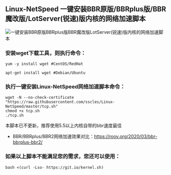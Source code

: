 ## Linux-NetSpeed 一键安装BBR原版/BBRplus版/BBR魔改版/LotServer(锐速)版内核的网络加速脚本

![一键安装BBR原版BBRplus版BBR魔改版LotServer(锐速)版内核的网络加速脚本](https://github.com/tudiedie/Linux-NetSpeed/assets/116735322/b3419bc1-1cc0-4348-a302-02ed921b0cc6)

### 安装wget下载工具，则执行命令：
```
yum -y install wget #CentOS/RedHat
```
```
apt-get install wget #Debian/Ubuntu
```
### 执行一键安装Linux-NetSpeed网络加速脚本命令：
```
wget -N --no-check-certificate "https://raw.githubusercontent.com/sscles/Linux-NetSpeed/master/tcp.sh"
chmod +x tcp.sh
./tcp.sh
```
本脚本已不更新，推荐使用5.5以上内核自带的bbr速度最佳
- BBR/BBRplus/BBR2网络加速效果对比：https://roov.org/2020/03/bbr-bbrplus-bbr2/
### 如果以上脚本不能满足您的需求，您还可以使用：
```
bash <(curl -Lso- https://git.io/kernel.sh)
```
